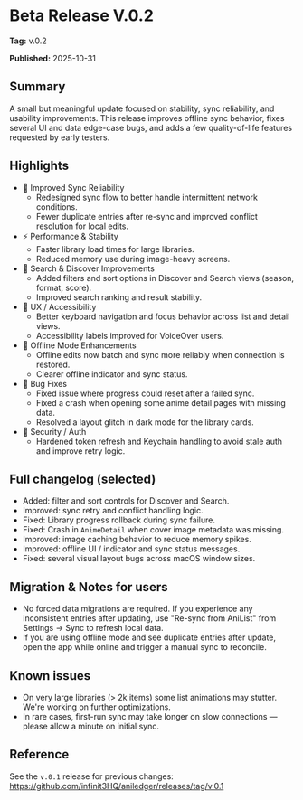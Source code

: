 # Beta Release V.0.2

**Tag:** v.0.2

**Published:** 2025-10-31

## Summary

A small but meaningful update focused on stability, sync reliability, and usability improvements. This release improves offline sync behavior, fixes several UI and data edge-case bugs, and adds a few quality-of-life features requested by early testers.

## Highlights

- 🔁 Improved Sync Reliability
  - Redesigned sync flow to better handle intermittent network conditions.
  - Fewer duplicate entries after re-sync and improved conflict resolution for local edits.
- ⚡ Performance & Stability
  - Faster library load times for large libraries.
  - Reduced memory use during image-heavy screens.
- 🔎 Search & Discover Improvements
  - Added filters and sort options in Discover and Search views (season, format, score).
  - Improved search ranking and result stability.
- 🧭 UX / Accessibility
  - Better keyboard navigation and focus behavior across list and detail views.
  - Accessibility labels improved for VoiceOver users.
- 🧰 Offline Mode Enhancements
  - Offline edits now batch and sync more reliably when connection is restored.
  - Clearer offline indicator and sync status.
- 🐞 Bug Fixes
  - Fixed issue where progress could reset after a failed sync.
  - Fixed a crash when opening some anime detail pages with missing data.
  - Resolved a layout glitch in dark mode for the library cards.
- 🔐 Security / Auth
  - Hardened token refresh and Keychain handling to avoid stale auth and improve retry logic.

## Full changelog (selected)

- Added: filter and sort controls for Discover and Search.
- Improved: sync retry and conflict handling logic.
- Fixed: Library progress rollback during sync failure.
- Fixed: Crash in `AnimeDetail` when cover image metadata was missing.
- Improved: image caching behavior to reduce memory spikes.
- Improved: offline UI / indicator and sync status messages.
- Fixed: several visual layout bugs across macOS window sizes.

## Migration & Notes for users

- No forced data migrations are required. If you experience any inconsistent entries after updating, use "Re-sync from AniList" from Settings → Sync to refresh local data.
- If you are using offline mode and see duplicate entries after update, open the app while online and trigger a manual sync to reconcile.

## Known issues

- On very large libraries (> 2k items) some list animations may stutter. We're working on further optimizations.
- In rare cases, first-run sync may take longer on slow connections — please allow a minute on initial sync.

## Reference

See the `v.0.1` release for previous changes: https://github.com/infinit3HQ/aniledger/releases/tag/v.0.1
